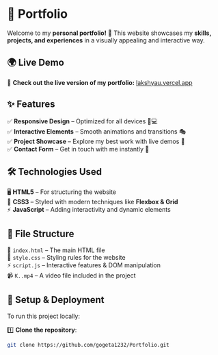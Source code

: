 # 🚀 Portfolio  

Welcome to my **personal portfolio!** 🎨 This website showcases my **skills, projects, and experiences** in a visually appealing and interactive way.  

## 🌍 Live Demo  

🔗 **Check out the live version of my portfolio:** [lakshyau.vercel.app](https://lakshyau.vercel.app)  

## ✨ Features  

✅ **Responsive Design** – Optimized for all devices 📱💻  
✅ **Interactive Elements** – Smooth animations and transitions 🎭  
✅ **Project Showcase** – Explore my best work with live demos 🚀  
✅ **Contact Form** – Get in touch with me instantly 📩  

## 🛠️ Technologies Used  

🖥️ **HTML5** – For structuring the website  
🎨 **CSS3** – Styled with modern techniques like **Flexbox & Grid**  
⚡ **JavaScript** – Adding interactivity and dynamic elements  

## 📂 File Structure  

📄 `index.html` – The main HTML file  
🎨 `style.css` – Styling rules for the website  
⚡ `script.js` – Interactive features & DOM manipulation  
📹 `K..mp4` – A video file included in the project  

## 🚀 Setup & Deployment  

To run this project locally:  

1️⃣ **Clone the repository**:  

```bash
git clone https://github.com/gogeta1232/Portfolio.git
